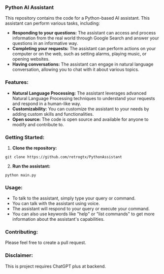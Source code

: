 ### Python AI Assistant

This repository contains the code for a Python-based AI assistant. This assistant can perform various tasks, including:

* **Responding to your questions:** The assistant can access and process information from the real world through Google Search and answer your questions in an informative way.
* **Completing your requests:** The assistant can perform actions on your computer or on the web, such as setting alarms, playing music, or opening websites.
* **Having conversations:** The assistant can engage in natural language conversation, allowing you to chat with it about various topics.

### Features:

* **Natural Language Processing:** The assistant leverages advanced Natural Language Processing techniques to understand your requests and respond in a human-like way.
* **Customizability:** You can customize the assistant to your needs by adding custom skills and functionalities.
* **Open source:** The code is open source and available for anyone to modify and contribute to.

### Getting Started:

1. **Clone the repository:**

```
git clone https://github.com/retrogtx/PythonAssistant
```

2. **Run the assistant:**

```
python main.py
```

### Usage:

* To talk to the assistant, simply type your query or command.
* You can talk with the assistant using voice.
* The assistant will respond to your query or execute your command.
* You can also use keywords like "help" or "list commands" to get more information about the assistant's capabilities.

### Contributing:

Please feel free to create a pull request.

### Disclaimer:

This is project requires ChatGPT plus at backend.

